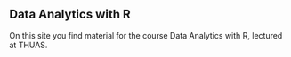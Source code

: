 ## Data Analytics with R
On this site you find material for the course Data Analytics with R, lectured at THUAS.


